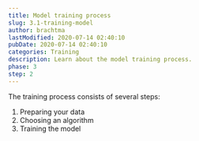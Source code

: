 ```yaml
---
title: Model training process
slug: 3.1-training-model
author: brachtma
lastModified: 2020-07-14 02:40:10
pubDate: 2020-07-14 02:40:10
categories: Training
description: Learn about the model training process.
phase: 3
step: 2
---
```


The training process consists of several steps:

1. Preparing your data
2. Choosing an algorithm
3. Training the model